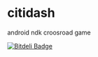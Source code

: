 # citidash

android ndk croosroad game 


[![Bitdeli Badge](https://d2weczhvl823v0.cloudfront.net/rogergui3000/citidash/trend.png)](https://bitdeli.com/free "Bitdeli Badge")

